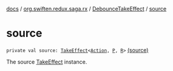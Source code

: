 [docs](../../index.md) / [org.swiften.redux.saga.rx](../index.md) / [DebounceTakeEffect](index.md) / [source](./source.md)

# source

`private val source: `[`TakeEffect`](../../org.swiften.redux.saga.common/-take-effect/index.md)`<`[`Action`](index.md#Action)`, `[`P`](index.md#P)`, `[`R`](index.md#R)`>` [(source)](https://github.com/protoman92/KotlinRedux/tree/master/common/common-rx-saga/src/main/kotlin/org/swiften/redux/saga/rx/DebounceTakeEffect.kt#L22)

The source [TakeEffect](../../org.swiften.redux.saga.common/-take-effect/index.md) instance.

